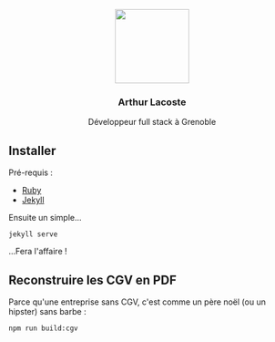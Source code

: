 <p align="center">
  <img src="https://arthurlacoste.com/img/arthurlacoste.png" height="130">
  <h3 align="center">Arthur Lacoste</h3>
  <p align="center">Développeur full stack à Grenoble<p>
</p>


## Installer

Pré-requis :
- [Ruby](https://www.ruby-lang.org/fr/)
- [Jekyll](jekyllrb.com)

Ensuite un simple...

```
jekyll serve
```

...Fera l'affaire !


## Reconstruire les CGV en PDF

Parce qu'une entreprise sans CGV, c'est comme un père noël (ou un hipster) sans barbe :

```
npm run build:cgv
```
